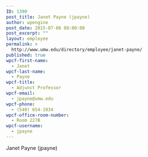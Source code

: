 ```yaml
---
ID: 1390
post_title: Janet Payne (jpayne)
author: wpengine
post_date: 2015-07-06 08:00:00
post_excerpt: ""
layout: employee
permalink: >
  http://www.umw.edu/directory/employee/janet-payne/
published: true
wpcf-first-name:
  - Janet
wpcf-last-name:
  - Payne
wpcf-title:
  - Adjunct Professor
wpcf-email:
  - jpayne@umw.edu
wpcf-phone:
  - (540) 654-1034
wpcf-office-room-number:
  - Room 227B
wpcf-username:
  - jpayne
---
```

Janet Payne (jpayne)